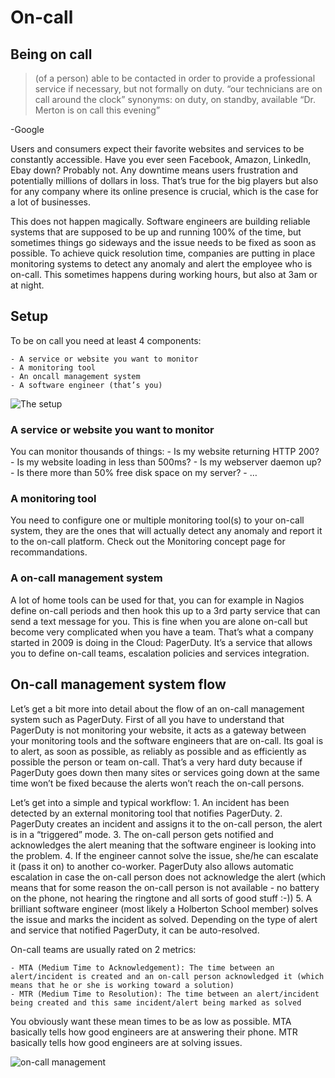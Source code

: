 # On-call

## Being on call

> (of a person) able to be contacted in order to provide a professional service if necessary, but not formally on duty.
> “our technicians are on call around the clock”
> synonyms: on duty, on standby, available
> “Dr. Merton is on call this evening”

-Google


Users and consumers expect their favorite websites and services to be constantly accessible. Have you ever seen Facebook, Amazon, LinkedIn, Ebay down? Probably not. Any downtime means users frustration and potentially millions of dollars in loss. That’s true for the big players but also for any company where its online presence is crucial, which is the case for a lot of businesses.

This does not happen magically. Software engineers are building reliable systems that are supposed to be up and running 100% of the time, but sometimes things go sideways and the issue needs to be fixed as soon as possible. To achieve quick resolution time, companies are putting in place monitoring systems to detect any anomaly and alert the employee who is on-call. This sometimes happens during working hours, but also at 3am or at night.


## Setup
To be on call you need at least 4 components:

	- A service or website you want to monitor
	- A monitoring tool
	- An oncall management system
	- A software engineer (that’s you)

![The setup](https://s3.amazonaws.com/alx-intranet.hbtn.io/uploads/medias/2020/9/35d138aa05cb69a538bd539ce2304eda50f74215.png?X-Amz-Algorithm=AWS4-HMAC-SHA256&X-Amz-Credential=AKIARDDGGGOUSBVO6H7D%2F20221105%2Fus-east-1%2Fs3%2Faws4_request&X-Amz-Date=20221105T223200Z&X-Amz-Expires=86400&X-Amz-SignedHeaders=host&X-Amz-Signature=97f4e14c6bc095a1a1b31411d9e05609b675fe7177ac45368a21f6c9317adda4)

### A service or website you want to monitor

You can monitor thousands of things:
	- Is my website returning HTTP 200?
	- Is my website loading in less than 500ms?
	- Is my webserver daemon up?
	- Is there more than 50% free disk space on my server?
	- …

### A monitoring tool

You need to configure one or multiple monitoring tool(s) to your on-call system, they are the ones that will actually detect any anomaly and report it to the on-call platform. Check out the Monitoring concept page for recommandations.


### A on-call management system
A lot of home tools can be used for that, you can for example in Nagios define on-call periods and then hook this up to a 3rd party service that can send a text message for you. This is fine when you are alone on-call but become very complicated when you have a team. That’s what a company started in 2009 is doing in the Cloud: PagerDuty. It’s a service that allows you to define on-call teams, escalation policies and services integration.


## On-call management system flow

Let’s get a bit more into detail about the flow of an on-call management system such as PagerDuty. First of all you have to understand that PagerDuty is not monitoring your website, it acts as a gateway between your monitoring tools and the software engineers that are on-call. Its goal is to alert, as soon as possible, as reliably as possible and as efficiently as possible the person or team on-call. That’s a very hard duty because if PagerDuty goes down then many sites or services going down at the same time won’t be fixed because the alerts won’t reach the on-call persons.

Let’s get into a simple and typical workflow: 1. An incident has been detected by an external monitoring tool that notifies PagerDuty. 2. PagerDuty creates an incident and assigns it to the on-call person, the alert is in a “triggered” mode. 3. The on-call person gets notified and acknowledges the alert meaning that the software engineer is looking into the problem. 4. If the engineer cannot solve the issue, she/he can escalate it (pass it on) to another co-worker. PagerDuty also allows automatic escalation in case the on-call person does not acknowledge the alert (which means that for some reason the on-call person is not available - no battery on the phone, not hearing the ringtone and all sorts of good stuff :-)) 5. A brilliant software engineer (most likely a Holberton School member) solves the issue and marks the incident as solved. Depending on the type of alert and service that notified PagerDuty, it can be auto-resolved.

On-call teams are usually rated on 2 metrics:

	- MTA (Medium Time to Acknowledgement): The time between an alert/incident is created and an on-call person acknowledged it (which means that he or she is working toward a solution)
	- MTR (Medium Time to Resolution): The time between an alert/incident being created and this same incident/alert being marked as solved
You obviously want these mean times to be as low as possible. MTA basically tells how good engineers are at answering their phone. MTR basically tells how good engineers are at solving issues.

![on-call management](https://s3.amazonaws.com/alx-intranet.hbtn.io/uploads/medias/2020/9/7abaa7f278f15dc952fd770e20922edb53c2b85b.png?X-Amz-Algorithm=AWS4-HMAC-SHA256&X-Amz-Credential=AKIARDDGGGOUSBVO6H7D%2F20221105%2Fus-east-1%2Fs3%2Faws4_request&X-Amz-Date=20221105T223200Z&X-Amz-Expires=86400&X-Amz-SignedHeaders=host&X-Amz-Signature=488172a918ca8d46321df500656f3167e0b1e248ec49557fea4e16ecc687c46e)


